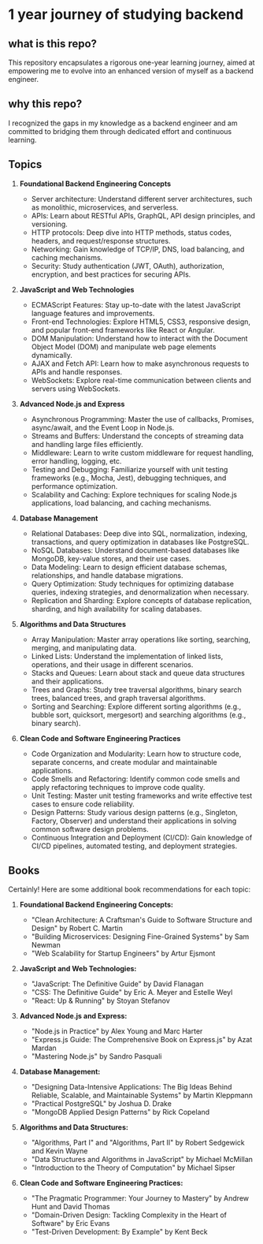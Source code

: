 # 1 year journey of studying backend

## what is this repo?

This repository encapsulates a rigorous one-year learning journey, aimed at empowering me to evolve into an enhanced version of myself as a backend engineer.

## why this repo?

I recognized the gaps in my knowledge as a backend engineer and am committed to bridging them through dedicated effort and continuous learning.

## Topics

1. **Foundational Backend Engineering Concepts**
   - Server architecture: Understand different server architectures, such as monolithic, microservices, and serverless.
   - APIs: Learn about RESTful APIs, GraphQL, API design principles, and versioning.
   - HTTP protocols: Deep dive into HTTP methods, status codes, headers, and request/response structures.
   - Networking: Gain knowledge of TCP/IP, DNS, load balancing, and caching mechanisms.
   - Security: Study authentication (JWT, OAuth), authorization, encryption, and best practices for securing APIs.

2. **JavaScript and Web Technologies**
   - ECMAScript Features: Stay up-to-date with the latest JavaScript language features and improvements.
   - Front-end Technologies: Explore HTML5, CSS3, responsive design, and popular front-end frameworks like React or Angular.
   - DOM Manipulation: Understand how to interact with the Document Object Model (DOM) and manipulate web page elements dynamically.
   - AJAX and Fetch API: Learn how to make asynchronous requests to APIs and handle responses.
   - WebSockets: Explore real-time communication between clients and servers using WebSockets.

3. **Advanced Node.js and Express**
   - Asynchronous Programming: Master the use of callbacks, Promises, async/await, and the Event Loop in Node.js.
   - Streams and Buffers: Understand the concepts of streaming data and handling large files efficiently.
   - Middleware: Learn to write custom middleware for request handling, error handling, logging, etc.
   - Testing and Debugging: Familiarize yourself with unit testing frameworks (e.g., Mocha, Jest), debugging techniques, and performance optimization.
   - Scalability and Caching: Explore techniques for scaling Node.js applications, load balancing, and caching mechanisms.

4. **Database Management**
   - Relational Databases: Deep dive into SQL, normalization, indexing, transactions, and query optimization in databases like PostgreSQL.
   - NoSQL Databases: Understand document-based databases like MongoDB, key-value stores, and their use cases.
   - Data Modeling: Learn to design efficient database schemas, relationships, and handle database migrations.
   - Query Optimization: Study techniques for optimizing database queries, indexing strategies, and denormalization when necessary.
   - Replication and Sharding: Explore concepts of database replication, sharding, and high availability for scaling databases.

5. **Algorithms and Data Structures**
   - Array Manipulation: Master array operations like sorting, searching, merging, and manipulating data.
   - Linked Lists: Understand the implementation of linked lists, operations, and their usage in different scenarios.
   - Stacks and Queues: Learn about stack and queue data structures and their applications.
   - Trees and Graphs: Study tree traversal algorithms, binary search trees, balanced trees, and graph traversal algorithms.
   - Sorting and Searching: Explore different sorting algorithms (e.g., bubble sort, quicksort, mergesort) and searching algorithms (e.g., binary search).

6. **Clean Code and Software Engineering Practices**
   - Code Organization and Modularity: Learn how to structure code, separate concerns, and create modular and maintainable applications.
   - Code Smells and Refactoring: Identify common code smells and apply refactoring techniques to improve code quality.
   - Unit Testing: Master unit testing frameworks and write effective test cases to ensure code reliability.
   - Design Patterns: Study various design patterns (e.g., Singleton, Factory, Observer) and understand their applications in solving common software design problems.
   - Continuous Integration and Deployment (CI/CD): Gain knowledge of CI/CD pipelines, automated testing, and deployment strategies.

## Books

Certainly! Here are some additional book recommendations for each topic:

1. **Foundational Backend Engineering Concepts:**
   - "Clean Architecture: A Craftsman's Guide to Software Structure and Design" by Robert C. Martin
   - "Building Microservices: Designing Fine-Grained Systems" by Sam Newman
   - "Web Scalability for Startup Engineers" by Artur Ejsmont

2. **JavaScript and Web Technologies:**
   - "JavaScript: The Definitive Guide" by David Flanagan
   - "CSS: The Definitive Guide" by Eric A. Meyer and Estelle Weyl
   - "React: Up & Running" by Stoyan Stefanov

3. **Advanced Node.js and Express:**
   - "Node.js in Practice" by Alex Young and Marc Harter
   - "Express.js Guide: The Comprehensive Book on Express.js" by Azat Mardan
   - "Mastering Node.js" by Sandro Pasquali

4. **Database Management:**
   - "Designing Data-Intensive Applications: The Big Ideas Behind Reliable, Scalable, and Maintainable Systems" by Martin Kleppmann
   - "Practical PostgreSQL" by Joshua D. Drake
   - "MongoDB Applied Design Patterns" by Rick Copeland

5. **Algorithms and Data Structures:**
   - "Algorithms, Part I" and "Algorithms, Part II" by Robert Sedgewick and Kevin Wayne
   - "Data Structures and Algorithms in JavaScript" by Michael McMillan
   - "Introduction to the Theory of Computation" by Michael Sipser

6. **Clean Code and Software Engineering Practices:**
   - "The Pragmatic Programmer: Your Journey to Mastery" by Andrew Hunt and David Thomas
   - "Domain-Driven Design: Tackling Complexity in the Heart of Software" by Eric Evans
   - "Test-Driven Development: By Example" by Kent Beck
